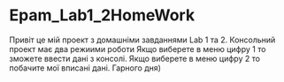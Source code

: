 # Epam_Lab1_2HomeWork
Привіт це мій проект з домашніми завданнями Lab 1 та 2.
Консольний проект має два режиими роботи 
Якщо виберете в меню цифру 1 то зможете ввести дані з консолі.
Якщо виберете в меню цифру 2 то побачите мої вписані дані.
Гарного дня)